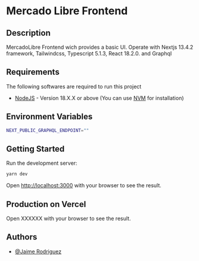 # Mercado Libre Frontend

## Description

MercadoLibre Frontend wich provides a basic UI. Operate with Nextjs 13.4.2 framework, Tailwindcss, Typescript 5.1.3, React 18.2.0. and Graphql

## Requirements

The following softwares are required to run this project

- [NodeJS](https://nestjs.com/) - Version 18.X.X or above (You can use [NVM](https://github.com/nvm-sh/nvm) for installation)

## Environment Variables

```bash
NEXT_PUBLIC_GRAPHQL_ENDPOINT=""
```

## Getting Started

Run the development server:

```bash
yarn dev
```

Open [http://localhost:3000](http://localhost:3000) with your browser to see the result.

## Production on Vercel

Open XXXXXX with your browser to see the result.

## Authors

- [@Jaime Rodriguez](https://github.com/jaimeRodriguezg)
